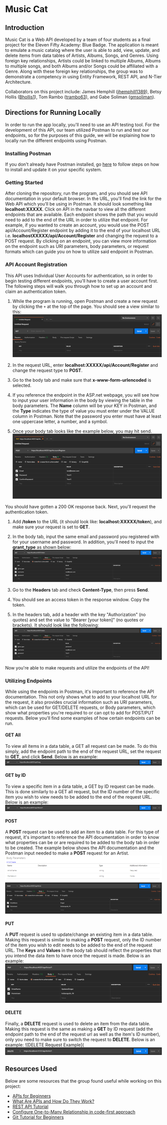 # Music Cat

## Introduction
Music Cat is a Web API developed by a team of four students as a final project for the Eleven Fifty Academy: Blue Badge. The application is meant to emulate a music catalog where the user is able to add, view, update, and delete items from data tables of Artists, Albums, Songs, and Genres. Using foreign key relationships, Artists could be linked to multiple Albums, Albums to multiple songs, and both Albums and/or Songs could be affiliated with a Genre. Along with these foreign key relationships, the group was to demonstrate a competency in using Entity Framework, REST API, and N-Tier Architecture.

Collaborators on this project include: James Hemphill ([jhemphill1389](https://github.com/jhemphill1389)), Betsy Hollis ([Bhollis1](https://github.com/bhollis1)), Tom Rambo ([trambo63](https://github.com/trambo63)), and Gabe Soliman ([gmsoliman](https://github.com/gmsoliman)).

## Directions for Running Locally
In order to run the app locally, you'll need to use an API testing tool. For the development of this API, our team utilized Postman to run and test our endpoints, so for the purposes of this guide, we will be explaining how to locally run the different endpoints using Postman.

### Installing Postman
If you don't already have Postman installed, go [here](https://learning.postman.com/docs/getting-started/installation-and-updates/) to follow steps on how to install and update it on your specific system.

### Getting Started
After cloning the repository, run the program, and you should see API documentation in your default browser. In the URL, you'll find the link for the Web API which you'll be using in Postman. It should look something like **localhost:XXXXX**.  Click on API in the navbar to view all the different endpoints that are available. Each endpoint shows the path that you would need to add to the end of the URL in order to utilize that endpoint. For example, if you wanted to create an account, you would use the POST api/Account/Register endpoint by adding it to the end of your localhost URL i.e. **localhostXXXXX/api/Account/Register** and changing the request to a POST request. By clicking on an endpoint, you can view more information on the endpoint such as URI parameters, body parameters, or request formats which can guide you on how to utilize said endpoint in Postman.

### API Account Registration
This API uses Individual User Accounts for authentication, so in order to begin testing different endpoints, you'll have to create a user account first. The following steps will walk you through how to set up an account and claim an authentication token.

1. While the program is running, open Postman and create a new request by clicking the ```+``` at the top of the page. You should see a view similar to this:
![New Request View](https://github.com/gmsoliman/MusicCatREADMEAssets/blob/main/newrequest.PNG)

2. In the request URL, enter **localhost:XXXXX/api/Account/Register** and change the request type to **POST**.

3. Go to the body tab and make sure that **x-www-form-urlencoded** is selected.

4. If you reference the endpoint in the ASP.net webpage, you will see how to input your user information in the body by viewing the table in the body parameters. The **Name** column will be your KEY in Postman, and the **Type** indicates the type of value you must enter under the VALUE column in Postman. Note that the password you enter must have at least one uppercase letter, a number, and a symbol.

5. Once your body tab looks like the example below, you may hit send.
![Account Register Example](https://github.com/gmsoliman/MusicCatREADMEAssets/blob/main/accountregister.PNG)

You should have gotten a 200 OK response back. Next, you'll request the authentication token.

1. Add **/token** to the URL (it should look like: **localhost:XXXXX/token**), and make sure your request is set to **GET**.

2. In the body tab, input the same email and password you registered with for your username and password. In addition, you'll need to input the **grant_type** as shown below:
![Token Request](https://github.com/gmsoliman/MusicCatREADMEAssets/blob/main/tokenrequest.PNG)

3. Go to the **Headers** tab and check **Content-Type**, then press **Send**.

4. You should see an access token in the response window. Copy the token.

5. In the headers tab, add a header with the key "Authorization" (no quotes) and set the value to "Bearer [your token]" (no quotes or brackets). It should look like the following:
![Authorization Example](https://github.com/gmsoliman/MusicCatREADMEAssets/blob/main/tokenrequest.PNG)

Now you're able to make requests and utilize the endpoints of the API!

### Utilizing Endpoints
While using the endpoints in Postman, it's important to reference the API documentation. This not only shows what to add to your localhost URL for the request, it also provides crucial information such as URI parameters, which can be used for GET/DELETE requests, or Body parameters, which show what properties you're required to or can opt to add for POST/PUT requests. Below you'll find some examples of how certain endpoints can be run.

#### GET All
To view all items in a data table, a GET all request can be made. To do this simply, add the endpoint path to the end of the request URL, set the request to **GET**, and click **Send**. Below is an example:
![GET All Example](https://github.com/gmsoliman/MusicCatREADMEAssets/blob/main/getallsongs.PNG)

#### GET by ID
To view a specific item in a data table, a GET by ID request can be made. This is done similarly to a GET all request, but the ID number of the specific item you wish to view needs to be added to the end of the request URL. Below is an example:
![GET by ID Example](https://github.com/gmsoliman/MusicCatREADMEAssets/blob/main/getbyid.PNG)

#### POST
A **POST** request can be used to add an item to a data table. For this type of request, it's important to reference the API documentation in order to know what properties can be or are required to be added to the body tab in order to be created. The example below shows the API documentation and the Postman input needed to make a **POST** request for an Artist.
![POST API documentation](https://github.com/gmsoliman/MusicCatREADMEAssets/blob/main/postapidoc.PNG)
![POST Request Example](https://github.com/gmsoliman/MusicCatREADMEAssets/blob/main/postexample.PNG)

#### PUT
A **PUT** request is used to update/change an existing item in a data table. Making this request is similar to making a **POST** request, only the ID number of the item you wish to edit needs to be added to the end of the request URL. The **Keys** and **Values** in the body tab should reflect the properties that you intend the data item to have once the request is made. Below is an example:
![POST Request Example](https://github.com/gmsoliman/MusicCatREADMEAssets/blob/main/putexample.PNG)

#### DELETE
Finally, a **DELETE** request is used to delete an item from the data table. Making this request is the same as making a **GET** by ID request (add the endpoint path to the end of the request url as well as the item's ID number), only you need to make sure to switch the request to **DELETE**. Below is an example:
![DELETE Request Example](![POST Request Example](https://github.com/gmsoliman/MusicCatREADMEAssets/blob/main/deleteexample.PNG)

## Resources Used
Below are some resources that the group found useful while working on this project:
* [APIs for Beginners](https://www.youtube.com/watch?v=GZvSYJDk-us&t=2962s)
* [What Are APIs and How Do They Work?](https://www.programmableweb.com/api-university/what-are-apis-and-how-do-they-work)
* [REST API Tutorial](https://restfulapi.net/)
* [Configure One-to-Many Relationship in code-first approach](https://www.entityframeworktutorial.net/code-first/configure-one-to-many-relationship-in-code-first.aspx)
* [Git Tutorial for Beginners](https://www.youtube.com/watch?v=uIa9CejUcQM)
